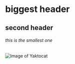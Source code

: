 # biggest header 
## second header
###### this is the smallest one 
![Image of Yaktocat](https://octodex.github.com/images/yaktocat.png)

